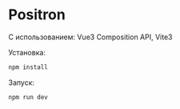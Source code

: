 # Positron

С использованием:
Vue3 Composition API, Vite3

Установка:

```sh
npm install
```

Запуск:

```sh
npm run dev
```